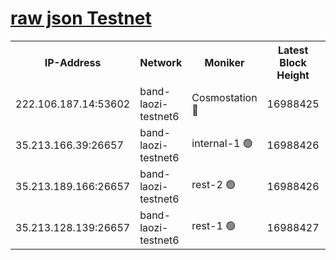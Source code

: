 
[raw json Testnet](https://rpc-check.bandt.stavr.tech/bandt/rpcbandt_result.json)
=

<table><tr><th>IP-Address</th><th>Network</th><th>Moniker</th><th>Latest Block Height</th><th>Earliest Block Height</th><th>Catching Up</th><th>Tx Index</th><th>Voting Power</th><th>Scan Time</th></tr><tr><td>222.106.187.14:53602</td><td>band-laozi-testnet6</td><td>Cosmostation 🔴</td><td>16988425</td><td>16668001</td><td>False</td><td>on</td><td>2203686</td><td>2024-03-21T02:30:09.684782476UTC</td></tr><tr><td>35.213.166.39:26657</td><td>band-laozi-testnet6</td><td>internal-1 🟢</td><td>16988426</td><td>16888426</td><td>False</td><td>on</td><td>0</td><td>2024-03-21T02:30:10.590551737UTC</td></tr><tr><td>35.213.189.166:26657</td><td>band-laozi-testnet6</td><td>rest-2 🟢</td><td>16988426</td><td>16888426</td><td>False</td><td>on</td><td>0</td><td>2024-03-21T02:30:11.510199101UTC</td></tr><tr><td>35.213.128.139:26657</td><td>band-laozi-testnet6</td><td>rest-1 🟢</td><td>16988427</td><td>16888427</td><td>False</td><td>on</td><td>0</td><td>2024-03-21T02:30:13.425249627UTC</td></tr></table>
